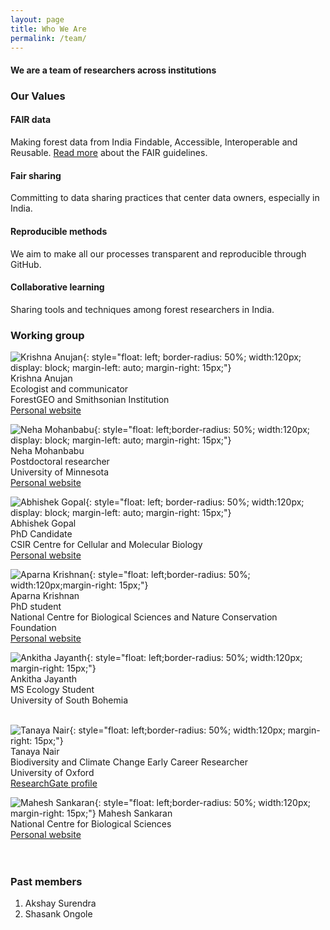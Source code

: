 ```yaml
---
layout: page
title: Who We Are
permalink: /team/
---
```


#### We are a team of researchers across institutions

### Our Values

#### FAIR data
Making forest data from India Findable, Accessible, Interoperable and Reusable. 
[Read more](https://www.go-fair.org/fair-principles/) about the FAIR guidelines.

#### Fair sharing
Committing to data sharing practices that center data owners, especially in India.

#### Reproducible methods
We aim to make all our processes transparent and reproducible through GitHub.

#### Collaborative learning
Sharing tools and techniques among forest researchers in India.


### Working group

![Krishna Anujan](assets/krishna_anujan.jpeg){: style="float: left; border-radius: 50%; width:120px; display: block; margin-left: auto; margin-right: 15px;"}  
Krishna Anujan\
Ecologist and communicator\
ForestGEO and Smithsonian Institution\
[Personal website](https://krishnaanujan.weebly.com)<br/>  

![Neha Mohanbabu](assets/nmb.jpg){: style="float: left;border-radius: 50%; width:120px; display: block; margin-left: auto; margin-right: 15px;"}    
Neha Mohanbabu\
Postdoctoral researcher\
University of Minnesota\
[Personal website](https://neha-mohanbabu.weebly.com/)<br/>  

![Abhishek Gopal](assets/abhishek_gopal.jpg){: style="float: left; border-radius: 50%; width:120px; display: block; margin-left: auto; margin-right: 15px;"}  
Abhishek Gopal\
PhD Candidate\
CSIR Centre for Cellular and Molecular Biology\
[Personal website](https://sites.google.com/view/jahnavijoshi/team/phd-students?authuser=0#h.f6hb7mex66e5)<br/>   

![Aparna Krishnan](assets/aparna_krishnan.jpg){: style="float: left;border-radius: 50%; width:120px;margin-right: 15px;"}  
Aparna Krishnan\
PhD student\
National Centre for Biological Sciences and Nature Conservation Foundation\
[Personal website]()<br/>  

![Ankitha Jayanth](assets/ankitha_jayanth.jpg){: style="float: left;border-radius: 50%; width:120px; margin-right: 15px;"}  
Ankitha Jayanth\
MS Ecology Student\
University of South Bohemia\
      <br/>

![Tanaya Nair](assets/tanaya_nair.jpg){: style="float: left;border-radius: 50%; width:120px; margin-right: 15px;"}  
Tanaya Nair\
Biodiversity and Climate Change Early Career Researcher\
University of Oxford\
[ResearchGate profile](https://www.researchgate.net/profile/Tanaya-Nair)<br/>

![Mahesh Sankaran](assets/mahesh_sankaran.jpg){: style="float: left;border-radius: 50%; width:120px; margin-right: 15px;"}
Mahesh Sankaran\
National Centre for Biological Sciences\
[Personal website](https://www.ncbs.res.in/faculty/mahesh)
      \
      \
       <br/>


### Past members

1. Akshay Surendra
2. Shasank Ongole
